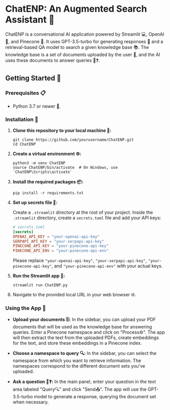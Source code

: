 # ChatENP: An Augmented Search Assistant 🤖

ChatENP is a conversational AI application powered by Streamlit 💻, OpenAI 🧠, and Pinecone 🌲. It uses GPT-3.5-turbo for generating responses 💬 and a retrieval-based QA model to search a given knowledge base 📚. The knowledge base is a set of documents uploaded by the user 👤, and the AI uses these documents to answer queries 💭❓.

## Getting Started 🚀

### Prerequisites 📋
- Python 3.7 or newer 🐍.

### Installation 🔧

1. **Clone this repository to your local machine 💾:**
    ```
    git clone https://github.com/yourusername/ChatENP.git
    cd ChatENP
    ```

2. **Create a virtual environment ⚙️:**
    ```
    python3 -m venv ChatENP
    source ChatENP/bin/activate  # On Windows, use `ChatENP\Scripts\activate`
    ```

3. **Install the required packages 📦:**
    ```
    pip install -r requirements.txt
    ```

4. **Set up secrets file 🔑:**

    Create a `.streamlit` directory at the root of your project. Inside the `.streamlit` directory, create a `secrets.toml` file and add your API keys:
    ```toml
    # secrets.toml
    [secrets]
    OPENAI_API_KEY = "your-openai-api-key"
    SERPAPI_API_KEY = "your-serpapi-api-key"
    PINECONE_API_KEY = "your-pinecone-api-key"
    PINECONE_API_ENV = "your-pinecone-api-env"
    ```
    Please replace `"your-openai-api-key"`, `"your-serpapi-api-key"`, `"your-pinecone-api-key"`, and `"your-pinecone-api-env"` with your actual keys.

5. **Run the Streamlit app 💫:**
    ```
    streamlit run ChatENP.py
    ```
6. Navigate to the provided local URL in your web browser 🌐.

### Using the App 📲

- **Upload your documents 🗄️:** In the sidebar, you can upload your PDF documents that will be used as the knowledge base for answering queries. Enter a Pinecone namespace and click on "Process⚙️". The app will then extract the text from the uploaded PDFs, create embeddings for the text, and store these embeddings in a Pinecone index.
  
- **Choose a namespace to query 🔍:** In the sidebar, you can select the namespace from which you want to retrieve information. The namespaces correspond to the different document sets you've uploaded.
  
- **Ask a question 💭❓:** In the main panel, enter your question in the text area labeled "Query🔍" and click "Send📤". The app will use the GPT-3.5-turbo model to generate a response, querying the document set when necessary.
